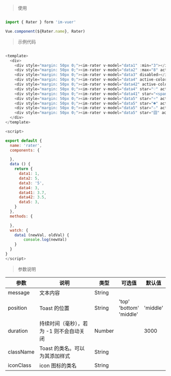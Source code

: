 
> 使用

```js

import { Rater } form 'im-vuer'

Vue.component(${Rater.name}, Rater)

```

> 示例代码

```js

<template>
  <div>
    <div style="margin: 50px 0;"><im-rater v-model="data1" :min="3"></im-rater></div>
  	<div style="margin: 50px 0;"><im-rater v-model="data2" :max="8" active-color="#04BE02"></im-rater></div>
  	<div style="margin: 50px 0;"><im-rater v-model="data3" disabled></im-rater></div>
  	<div style="margin: 50px 0;"><im-rater v-model="data4" active-color="#04BE02" disabled></im-rater></div>
  	<div style="margin: 50px 0;"><im-rater v-model="data42" active-color="#3c6fff" :font-size="'.8rem'"></im-rater></div>
  	<div style="margin: 50px 0;"><im-rater v-model="data4" star="♡" active-color="red" :margin="'0.3rem'"></im-rater></div>
  	<div style="margin: 50px 0;"><im-rater v-model="data41" star="<span>X</span>" active-color="red" :margin="'0.3rem'"></im-rater></div>
  	<div style="margin: 50px 0;"><im-rater v-model="data5" star="☼" active-color="#FF9900" :margin="'0.3rem'"></im-rater></div>
  	<div style="margin: 50px 0;"><im-rater v-model="data5" star="☻" active-color="#9100ff" :margin="'0.3rem'"></im-rater></div>
  	<div style="margin: 50px 0;"><im-rater v-model="data5" star="✩" active-color="#f00" :margin="'0.3rem'"></im-rater></div>
  	<div style="margin: 50px 0;"><im-rater v-model="data5" star="囧" active-color="#FF9900" :margin="'0.3rem'"></im-rater></div>
  </div>
</template>

<script>

export default {
  name: 'rater',
  components: {

  },
  data () {
    return {
      data1: 1,
      data2: 5,
      data3: '5',
      data4: 3,
      data41: 3.7,
      data42: 3.5,
      data5: 3,
    }
  },
  methods: {

  },
  watch: {
  	data1 (newVal, oldVal) {
  		console.log(newVal)
  	}
  }
}
</script>

```

> 参数说明

  <div>
   <table>
    <thead>
     <tr>
      <th>参数</th> 
      <th>说明</th> 
      <th>类型</th> 
      <th>可选值</th> 
      <th>默认值</th>
     </tr>
    </thead> 
    <tbody>
     <tr>
      <td>message</td> 
      <td>文本内容</td> 
      <td>String</td> 
      <td></td> 
      <td></td>
     </tr> 
     <tr>
      <td>position</td> 
      <td>Toast 的位置</td> 
      <td>String</td> 
      <td>'top'<br />'bottom'<br />'middle'</td> 
      <td>'middle'</td>
     </tr> 
     <tr>
      <td>duration</td> 
      <td>持续时间（毫秒），若为 -1 则不会自动关闭</td> 
      <td>Number</td> 
      <td></td> 
      <td>3000</td>
     </tr> 
     <tr>
      <td>className</td> 
      <td>Toast 的类名。可以为其添加样式</td> 
      <td>String</td> 
      <td></td> 
      <td></td>
     </tr> 
     <tr>
      <td>iconClass</td> 
      <td>icon 图标的类名</td> 
      <td>String</td> 
      <td></td> 
      <td></td>
     </tr>
    </tbody>
   </table>
  </div>

